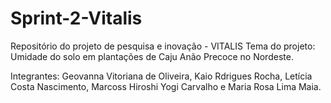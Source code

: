 # Sprint-2-Vitalis
Repositório do projeto de pesquisa e inovação - VITALIS Tema do projeto: Umidade do solo em plantações de Caju Anão Precoce no Nordeste.

Integrantes: Geovanna Vitoriana de Oliveira, Kaio Rdrigues Rocha, Letícia Costa Nascimento, Marcoss Hiroshi Yogi Carvalho e Maria Rosa Lima Maia.
